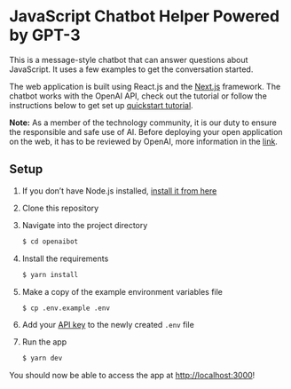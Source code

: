 # JavaScript Chatbot Helper Powered by GPT-3

This is a message-style chatbot that can answer questions about JavaScript. It uses a few examples to get the conversation started.

The web application is built using React.js and the [Next.js](https://nextjs.org/) framework. The chatbot works with the OpenAI API, check out the tutorial or follow the instructions below to get set up [quickstart tutorial](https://beta.openai.com/docs/quickstart).

**Note:** As a member of the technology community, it is our duty to ensure the responsible and safe use of AI. Before deploying your open application on the web, it has to be reviewed by OpenAI, more information in the [link](https://beta.openai.com/docs/usage-guidelines).

## Setup

1. If you don’t have Node.js installed, [install it from here](https://nodejs.org/en/)

2. Clone this repository

3. Navigate into the project directory

   ```bash
   $ cd openaibot
   ```

4. Install the requirements

   ```bash
   $ yarn install
   ```

5. Make a copy of the example environment variables file

   ```bash
   $ cp .env.example .env
   ```

6. Add your [API key](https://beta.openai.com/account/api-keys) to the newly created `.env` file

7. Run the app

   ```bash
   $ yarn dev
   ```

You should now be able to access the app at [http://localhost:3000](http://localhost:3000)!
